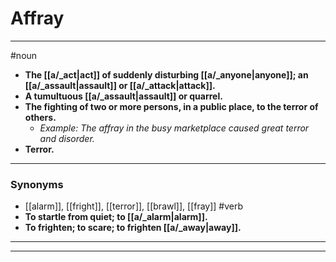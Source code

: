 # Affray
---
#noun
- **The [[a/_act|act]] of suddenly disturbing [[a/_anyone|anyone]]; an [[a/_assault|assault]] or [[a/_attack|attack]].**
- **A tumultuous [[a/_assault|assault]] or quarrel.**
- **The fighting of two or more persons, in a public place, to the terror of others.**
	- _Example: The affray in the busy marketplace caused great terror and disorder._
- **Terror.**
---
### Synonyms
- [[alarm]], [[fright]], [[terror]], [[brawl]], [[fray]]
#verb
- **To startle from quiet; to [[a/_alarm|alarm]].**
- **To frighten; to scare; to frighten [[a/_away|away]].**
---
---
